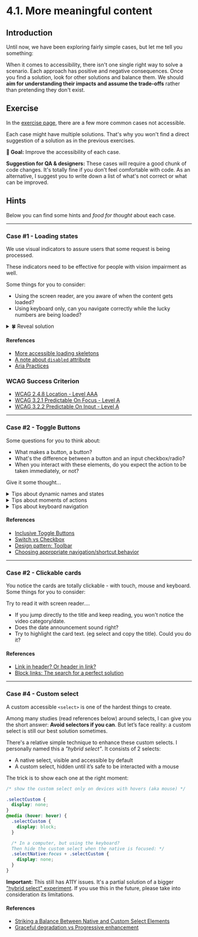 # 4.1. More meaningful content

## Introduction

Until now, we have been exploring fairly simple cases, but let me tell you something:

When it comes to accessibility, there isn't one single right way to solve a scenario. Each approach has positive and negative consequences. Once you find a solution, look for other solutions and balance them. We should **aim for understanding their impacts and assume the trade-offs** rather than pretending they don't exist.

## Exercise

In the [exercise page](../exercises/4.1.html),
there are a few more common cases not accessible.

Each case might have multiple solutions. That's why you won't find a direct suggestion of a solution as in the previous exercises.

**🎯 Goal:** Improve the accessibility of each case.

**Suggestion for QA & designers:**
These cases will require a good chunk of code changes. It's totally fine if you don't feel comfortable with code. As an alternative, I suggest you to write down a list of what's not correct or what can be improved.

## Hints

Below you can find some hints and _food for thought_ about each case.

---

### Case #1 - Loading states

We use visual indicators to assure users that some request is being processed.

These indicators need to be effective for people with vision impairment as well.

Some things for you to consider:

- Using the screen reader, are you aware of when the content gets loaded?
- Using keyboard only, can you navigate correctly while the lucky numbers are being loaded?

<details>
  <summary>🍀 Reveal solution</summary>
  - Replace `disabled` with `aria-disabled` to avoid skipping focus.
  - Add `aria-live` to the loading element to announce when it starts/ends.
  - Add `aria-busy` to the content while it's being loaded. (not well supported yet).
</details>

#### Rerefences

- [More accessible loading skeletons](https://adrianroselli.com/2020/11/more-accessible-skeletons.html)
- [A note about `disabled` attribute](https://a11y-101.com/development/aria-disabled)
- [Aria Practices](https://github.com/w3c/aria-practices/issues)

### WCAG Success Criterion

- [WCAG 2.4.8 Location - Level AAA](https://www.w3.org/TR/WCAG21/#location)
- [WCAG 3.2.1 Predictable On Focus - Level A](https://www.w3.org/TR/WCAG21/#on-focus)
- [WCAG 3.2.2 Predictable On Input - Level A](https://www.w3.org/TR/WCAG21/#on-input)

---

### Case #2 - Toggle Buttons

Some questions for you to think about:

- What makes a button, a button?
- What's the difference between a button and an input checkbox/radio?
- When you interact with these elements, do you expect the action to be taken immediately, or not?

Give it some thought...

<details>
<summary>Tips about dynamic names and states</summary>

When we interact with "Sound toggle" using a screen reader, two things happen when pressing it:

- The button label changes
- The `aria-pressed` values changes.

For a screen reader, changing both _name_ and _status_ can be confusing when the toggle is not active.

- Voice Over: _selected, Sound on, toggle button_
- Voice Over: _unselected, Sound off, toggle button_

If the "sound off" is "unselected", it means the sound is actually turned on. Confusing right?

Here's an example, much clear for screen readers:

- Voice Over: _selected, Enable sound, toggle button_
- Voice Over: _unselected, Enable sound, toggle button_

🍀 When labeling dynamic elements, never change both label and state at the same time. Stick with one of them.

</details>

<details>
<summary>Tips about moments of actions</summary>

One of the differences between a form control and a button is:

- Form controls (e.g. inputs) are meant to receive and carry a value. These values are editable and should not take effect until we explicit submit them.
- Buttons are expected to take immediate action upon activation.

That's the main question we should ask ourselves when building an interactive element:

- Does the selection, takes immediate effect? Then, it's a button.
- Does the selection requires confirmation? Then it's a form control.

🍀 The way a funcionality is presented might misslead us to change its foundations. We need to be mindful about this thin layer between UX and semantics.

</details>

<details>
<summary>Tips about keyboard navigation</summary>

Although `Tab` is the main way to navigate between interactive elements, it's not the only one. In some cases the navigation is done with arrow keys (e.g `<select>` and `<input>` radio/checkboxes). We can even create our custom shortcuts.

We might ask: When to use Tabs or Arrow Keys?

The [WAI keyboard guidelines](https://www.w3.org/TR/wai-aria-practices/#kbd_shortcuts) are extended and a continuos work in progress. This is my current simplified decision tree:

- Skip Tabs to make navigation more efficient. (Google Drive is a great example)
- Use Arrow keys when elements are directly related (eg a toolbox,a breadcrumb)
- When using Arrow keys, highligh visually the parent element, for a clear understanding of the context and related elements.
- The direction mechanism to move between elements depends on the context. `aria-describedby` with instructions can be helpful for blind people.

</details>

#### References

- [Inclusive Toggle Buttons](https://inclusive-components.design/toggle-button/)
- [Switch vs Checkbox](https://uxmovement.com/buttons/when-to-use-a-switch-or-checkbox/)
- [Design pattern: Toolbar](https://www.w3.org/TR/wai-aria-practices/#toolbar)
- [Choosing appropriate navigation/shortcut behavior](https://www.w3.org/TR/wai-aria-practices/#kbd_shortcuts_design_choose_behavior)

---

### Case #2 - Clickable cards

You notice the cards are totally clickable - with touch, mouse and keyboard. Some things for you to consider:

Try to read it with screen reader....

- If you jump directly to the title and keep reading, you won't notice the video category/date.
- Does the date announcement sound right?
- Try to highlight the card text. (eg select and copy the title). Could you do it?

#### References

- [Link in header? Or header in link?](https://css-tricks.com/link-header-header-link/)
- [Block links: The search for a perfect solution](https://css-tricks.com/block-links-the-search-for-a-perfect-solution/)

---

### Case #4 - Custom select

A custom accessible `<select>` is one of the hardest things to create.

Among many studies (read references below) around selects, I can give you the short answer: **Avoid selectors if you can**. But let’s face reality: a custom select is still our best solution sometimes.

There's a relative simple technique to enhance these custom selects. I personally named this a _"hybrid select"_. It consists of 2 selects:

- A native select, visible and accessible by default
- A custom select, hidden until it’s safe to be interacted with a mouse

The trick is to show each one at the right moment:

```css
/* show the custom select only on devices with hovers (aka mouse) */

.selectCustom {
  display: none;
}
@media (hover: hover) {
  .selectCustom {
    display: block;
  }

  /* In a computer, but using the keyboard?
  Then hide the custom select when the native is focused: */
  .selectNative:focus + .selectCustom {
    display: none;
  }
}
```

**Important:** This still has A11Y issues. It's a partial solution of a bigger ["hybrid select" experiment](https://css-tricks.com/striking-a-balance-between-native-and-custom-select-elements/). If you use this in the future, please take into consideration its limitations.

#### References

- [Striking a Balance Between Native and Custom Select Elements](https://css-tricks.com/striking-a-balance-between-native-and-custom-select-elements/)
- [Graceful degradation vs Progressive enhancement](https://www.w3.org/wiki/Graceful_degradation_versus_progressive_enhancement)
